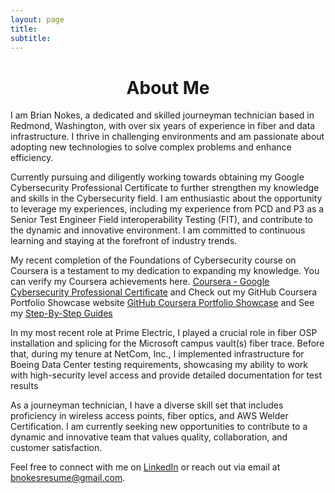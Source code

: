 ```yaml
---
layout: page
title:
subtitle:
---
```


<h1 style="text-align: Center;">About Me</h1>

I am Brian Nokes, a dedicated and skilled journeyman technician based in Redmond, Washington, with over six years of experience in fiber and data infrastructure. I thrive in challenging environments and am passionate about adopting new technologies to solve complex problems and enhance efficiency.

Currently pursuing and diligently working towards obtaining my Google Cybersecurity Professional Certificate to further strengthen my knowledge and skills in the Cybersecurity field. I am enthusiastic about the opportunity to leverage my experiences, including my experience from PCD and P3 as a Senior Test Engineer Field interoperability Testing (FIT), and contribute to the dynamic and innovative environment. I am committed to continuous learning and staying at the forefront of industry trends.

My recent completion of the Foundations of Cybersecurity course on Coursera is a testament to my dedication to expanding my knowledge. You can verify my Coursera achievements here. [Coursera - Google Cybersecurity Professional Certificate](https://coursera.org/verify/AQM35Z3XBGM2) and Check out my GitHub Coursera Portfolio Showcase website [GitHub Coursera Portfolio Showcase](https://briannokes.github.io/Coursera/) and See my [Step-By-Step Guides](https://briannokes.github.io/Step-by-Step-Guides/)

In my most recent role at Prime Electric, I played a crucial role in fiber OSP installation and splicing for the Microsoft campus vault(s) fiber trace. Before that, during my tenure at NetCom, Inc., I implemented infrastructure for Boeing Data Center testing requirements, showcasing my ability to work with high-security level access and provide detailed documentation for test results

As a journeyman technician, I have a diverse skill set that includes proficiency in wireless access points, fiber optics, and AWS Welder Certification. I am currently seeking new opportunities to contribute to a dynamic and innovative team that values quality, collaboration, and customer satisfaction.

Feel free to connect with me on [LinkedIn](https://chat.openai.com/c/linkedin.com/in/brian-n-20162377) or reach out via email at bnokesresume@gmail.com.
